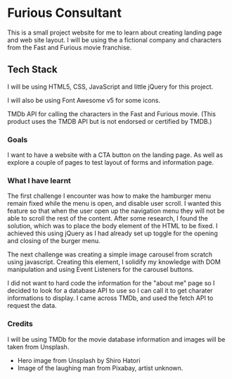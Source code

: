 # Furious Consultant

This is a small project website for me to learn about creating landing page and web site layout. I will be using the a fictional company and characters from the Fast and Furious movie franchise.

## Tech Stack

I will be using HTML5, CSS, JavaScript and little jQuery for this project.

I will also be using Font Awesome v5 for some icons.

TMDb API for calling the characters in the Fast and Furious movie. (This product uses the TMDB API but is not endorsed or certified by TMDB.)

### Goals

I want to have a website with a CTA button on the landing page. As well as explore a couple of pages to test layout of forms and information page.

### What I have learnt

The first challenge I encounter was how to make the hamburger menu remain fixed while the menu is open, and disable user scroll. I wanted this feature so that when the user open up the navigation menu they will not be able to scroll the rest of the content. After some research, I found the solution, which was to place the body element of the HTML to be fixed. I achieved this using jQuery as I had already set up toggle for the opening and closing of the burger menu.

The next challenge was creating a simple image carousel from scratch using javascript. Creating this element, I solidify my knowledge with DOM manipulation and using Event Listeners for the carousel buttons.

I did not want to hard code the information for the "about me" page so I decided to look for a database API to use so I can call it to get charater informations to display. I came across TMDb, and used the fetch API to request the data.

### Credits

I will be using TMDb for the movie database information and images will be taken from Unsplash.

- Hero image from Unsplash by Shiro Hatori
- Image of the laughing man from Pixabay, artist unknown.

